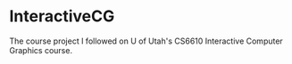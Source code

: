 # InteractiveCG
The course project I followed on U of Utah's CS6610 Interactive Computer Graphics course.
